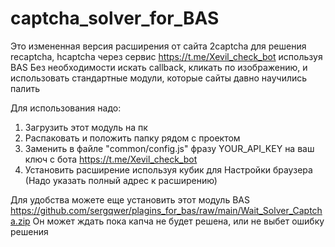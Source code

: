 # captcha_solver_for_BAS
Это измененная версия расширения от сайта 2captcha для решения recaptcha, hcaptcha через сервис https://t.me/Xevil_check_bot используя BAS
Без необходимости искать callback, кликать по изображению, и использовать стандартные модули, которые сайты давно научились палить

Для использования надо:
1. Загрузить этот модуль на пк
2. Распаковать и положить папку рядом с проектом
3. Заменить в файле "common/config.js" фразу YOUR_API_KEY на ваш ключ с бота https://t.me/Xevil_check_bot
4. Установить расширение используя кубик для Настройки браузера (Надо указать полный адрес к расширению)

Для удобства можете еще установить этот модуль BAS
https://github.com/sergqwer/plagins_for_bas/raw/main/Wait_Solver_Captcha.zip
Он может ждать пока капча не будет решена, или не выбет ошибку решения
